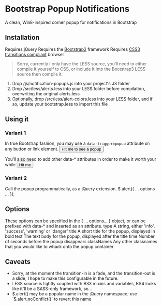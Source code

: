 # Bootstrap Popup Notifications
A clean, Win8-inspired corner popup for notifications in Bootstrap

## Installation
Requires jQuery 
Requires the [Bootstrap3](http://getbootstrap.com/ "Bootstrap 3") framework
Requires [CSS3 transitions compliant](http://caniuse.com/#feat=css-transitions) browser

> Sorry, currently I only have the LESS source, you'll need to either compile it yourself to CSS, or include it into the Bootstrap3 LESS source then compile it. 

1. Drop /js/notification-popups.js into your project's JS folder
2. Drop /src/less/alerts.less into your LESS folder before compilation, overwriting the original alerts.less
3. Optionally, drop /src/less/alert-colors.less into your LESS folder, and if so, update your bootstrap.less to import this file


## Using it 
### Variant 1
In true Bootstrap fashion, you may use a `data-trigger=popup` attribute on any button or link element.
    <button class="btn btn-primary" data-trigger="popup">Hit me to see a popup</button>

You'll also need to add other data-* attributes in order to make it worth your while
    <button class="btn btn-primary" data-trigger="popup" data-type="success" data-title="Headline: " data-text="You have 1 new inbox" data-time="5">Hit me</button>

### Variant 2
Call the popup programmatically, as a jQuery extension.
    $.alert({ ... options ... });

    
## Options
These options can be specified in the { ... options... } object, or can be prefixed with data-* and inserted as an attribute.
    type                  A string, either 'info', 'success', 'warning' or 'danger'
    title                   A short title for the popup, displayed in bold
    text                   The text body for the popup, displayed after the title
    time                   Number of seconds before the popup disappears
    classNames      Any other classnames that you would like to whack onto the popup container
    
## Caveats
+   Sorry, at the moment the transition-in is a fade, and the transition-out is a slide; I hope to make this configurable in the future.
+   LESS source is tightly coupled with BS3 mixins and variables, BS4 looks like it'll be a SASS-only framework, so...
+   $.alert() may be a popular name in the jQuery namespace; use `$.alert.noConflict()` to revert this name